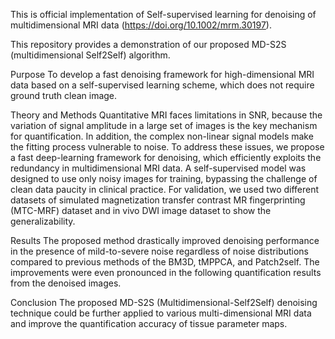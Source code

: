 This is official implementation of Self-supervised learning for denoising of multidimensional MRI data (https://doi.org/10.1002/mrm.30197).

This repository provides a demonstration of our proposed MD-S2S (multidimensional Self2Self) algorithm.

Purpose
To develop a fast denoising framework for high-dimensional MRI data based on a self-supervised learning scheme, which does not require ground truth clean image.

Theory and Methods
Quantitative MRI faces limitations in SNR, because the variation of signal amplitude in a large set of images is the key mechanism for quantification. In addition, the complex non-linear signal models make the fitting process vulnerable to noise. To address these issues, we propose a fast deep-learning framework for denoising, which efficiently exploits the redundancy in multidimensional MRI data. A self-supervised model was designed to use only noisy images for training, bypassing the challenge of clean data paucity in clinical practice. For validation, we used two different datasets of simulated magnetization transfer contrast MR fingerprinting (MTC-MRF) dataset and in vivo DWI image dataset to show the generalizability.

Results
The proposed method drastically improved denoising performance in the presence of mild-to-severe noise regardless of noise distributions compared to previous methods of the BM3D, tMPPCA, and Patch2self. The improvements were even pronounced in the following quantification results from the denoised images.

Conclusion
The proposed MD-S2S (Multidimensional-Self2Self) denoising technique could be further applied to various multi-dimensional MRI data and improve the quantification accuracy of tissue parameter maps.
